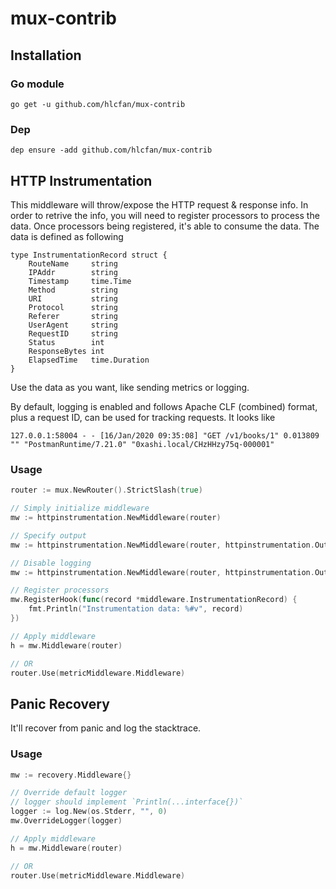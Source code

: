# mux-contrib

## Installation

### Go module
```
go get -u github.com/hlcfan/mux-contrib
```

### Dep
```
dep ensure -add github.com/hlcfan/mux-contrib
```


## HTTP Instrumentation

This middleware will throw/expose the HTTP request & response info. In order to retrive the info, you will need to register processors to process the data. Once processors being registered, it's able to consume the data. The data is defined as following

```
type InstrumentationRecord struct {
	RouteName     string
	IPAddr        string
	Timestamp     time.Time
	Method        string
	URI           string
	Protocol      string
	Referer       string
	UserAgent     string
	RequestID     string
	Status        int
	ResponseBytes int
	ElapsedTime   time.Duration
}
```

Use the data as you want, like sending metrics or logging.

By default, logging is enabled and follows Apache CLF (combined) format, plus a request ID, can be used for tracking requests. It looks like
```
127.0.0.1:58004 - - [16/Jan/2020 09:35:08] "GET /v1/books/1" 0.013809 "" "PostmanRuntime/7.21.0" "0xashi.local/CHzHHzy75q-000001"
```

### Usage

``` go
router := mux.NewRouter().StrictSlash(true)

// Simply initialize middleware
mw := httpinstrumentation.NewMiddleware(router)

// Specify output
mw := httpinstrumentation.NewMiddleware(router, httpinstrumentation.Output(os.Stdout))

// Disable logging
mw := httpinstrumentation.NewMiddleware(router, httpinstrumentation.Output(os.Stdout), mw.DisableLogging())

// Register processors
mw.RegisterHook(func(record *middleware.InstrumentationRecord) {
    fmt.Println("Instrumentation data: %#v", record)
})

// Apply middleware
h = mw.Middleware(router)

// OR
router.Use(metricMiddleware.Middleware)
```

## Panic Recovery

It'll recover from panic and log the stacktrace.

### Usage

``` go
mw := recovery.Middleware{}

// Override default logger
// logger should implement `Println(...interface{})`
logger := log.New(os.Stderr, "", 0)
mw.OverrideLogger(logger)

// Apply middleware
h = mw.Middleware(router)

// OR
router.Use(metricMiddleware.Middleware)
```
